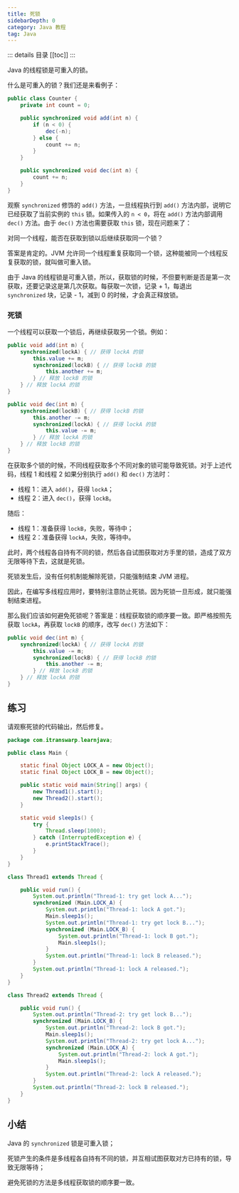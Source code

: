 ```yaml
---
title: 死锁
sidebarDepth: 0
category: Java 教程
tag: Java
---
```


::: details 目录
[[toc]]
:::


Java 的线程锁是可重入的锁。

什么是可重入的锁？我们还是来看例子：

```java
public class Counter {
    private int count = 0;

    public synchronized void add(int n) {
        if (n < 0) {
            dec(-n);
        } else {
            count += n;
        }
    }

    public synchronized void dec(int n) {
        count += n;
    }
}
```

观察 `synchronized` 修饰的 `add()` 方法，一旦线程执行到 `add()` 方法内部，说明它已经获取了当前实例的 `this` 锁。如果传入的 `n < 0`，将在 `add()` 方法内部调用 `dec()` 方法。由于 `dec()` 方法也需要获取 `this` 锁，现在问题来了：

对同一个线程，能否在获取到锁以后继续获取同一个锁？

答案是肯定的。JVM 允许同一个线程重复获取同一个锁，这种能被同一个线程反复获取的锁，就叫做可重入锁。

由于 Java 的线程锁是可重入锁，所以，获取锁的时候，不但要判断是否是第一次获取，还要记录这是第几次获取。每获取一次锁，记录 + 1，每退出 `synchronized` 块，记录 - 1，减到 0 的时候，才会真正释放锁。

### 死锁

一个线程可以获取一个锁后，再继续获取另一个锁。例如：

```java
public void add(int m) {
    synchronized(lockA) { // 获得 lockA 的锁
        this.value += m;
        synchronized(lockB) { // 获得 lockB 的锁
            this.another += m;
        } // 释放 lockB 的锁
    } // 释放 lockA 的锁
}

public void dec(int m) {
    synchronized(lockB) { // 获得 lockB 的锁
        this.another -= m;
        synchronized(lockA) { // 获得 lockA 的锁
            this.value -= m;
        } // 释放 lockA 的锁
    } // 释放 lockB 的锁
}
```

在获取多个锁的时候，不同线程获取多个不同对象的锁可能导致死锁。对于上述代码，线程 1 和线程 2 如果分别执行 `add()` 和 `dec()` 方法时：

- 线程 1：进入 `add()`，获得 `lockA`；
- 线程 2：进入 `dec()`，获得 `lockB`。

随后：

- 线程 1：准备获得 `lockB`，失败，等待中；
- 线程 2：准备获得 `lockA`，失败，等待中。

此时，两个线程各自持有不同的锁，然后各自试图获取对方手里的锁，造成了双方无限等待下去，这就是死锁。

死锁发生后，没有任何机制能解除死锁，只能强制结束 JVM 进程。

因此，在编写多线程应用时，要特别注意防止死锁。因为死锁一旦形成，就只能强制结束进程。

那么我们应该如何避免死锁呢？答案是：线程获取锁的顺序要一致。即严格按照先获取 `lockA`，再获取 `lockB` 的顺序，改写 `dec()` 方法如下：

```java
public void dec(int m) {
    synchronized(lockA) { // 获得 lockA 的锁
        this.value -= m;
        synchronized(lockB) { // 获得 lockB 的锁
            this.another -= m;
        } // 释放 lockB 的锁
    } // 释放 lockA 的锁
}
```

## 练习

请观察死锁的代码输出，然后修复。

```java
package com.itranswarp.learnjava;

public class Main {

	static final Object LOCK_A = new Object();
	static final Object LOCK_B = new Object();

	public static void main(String[] args) {
		new Thread1().start();
		new Thread2().start();
	}

	static void sleep1s() {
		try {
			Thread.sleep(1000);
		} catch (InterruptedException e) {
			e.printStackTrace();
		}
	}
}

class Thread1 extends Thread {

	public void run() {
		System.out.println("Thread-1: try get lock A...");
		synchronized (Main.LOCK_A) {
			System.out.println("Thread-1: lock A got.");
			Main.sleep1s();
			System.out.println("Thread-1: try get lock B...");
			synchronized (Main.LOCK_B) {
				System.out.println("Thread-1: lock B got.");
				Main.sleep1s();
			}
			System.out.println("Thread-1: lock B released.");
		}
		System.out.println("Thread-1: lock A released.");
	}
}

class Thread2 extends Thread {

	public void run() {
		System.out.println("Thread-2: try get lock B...");
		synchronized (Main.LOCK_B) {
			System.out.println("Thread-2: lock B got.");
			Main.sleep1s();
			System.out.println("Thread-2: try get lock A...");
			synchronized (Main.LOCK_A) {
				System.out.println("Thread-2: lock A got.");
				Main.sleep1s();
			}
			System.out.println("Thread-2: lock A released.");
		}
		System.out.println("Thread-2: lock B released.");
	}
}
```


## 小结

Java 的 `synchronized` 锁是可重入锁；

死锁产生的条件是多线程各自持有不同的锁，并互相试图获取对方已持有的锁，导致无限等待；

避免死锁的方法是多线程获取锁的顺序要一致。